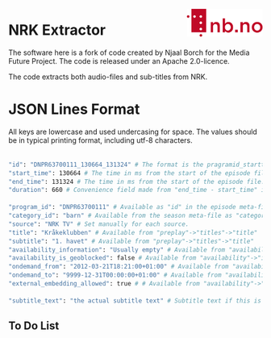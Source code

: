 [<img align="right" width="150px" src="../images/nblogo.png">](https://ai.nb.no)
# NRK Extractor
The software here is a fork of code created by Njaal Borch for the Media Future Project. The code is released under an Apache 2.0-licence.

The code extracts both audio-files and sub-titles from NRK.

# JSON Lines Format
All keys are lowercase and used undercasing for space. The values should be in typical printing format, including utf-8 characters.

```bash

"id": "DNPR63700111_130664_131324" # The format is the pragramid_starttime(ms)_stoptime(ms).
"start_time": 130664 # The time in ms from the start of the episode file.
"end_time": 131324 # The time in ms from the start of the episode file.
"duration": 660 # Convenience field made from "end_time - start_time" in ms. 

"program_id": "DNPR63700111" # Available as "id" in the episode meta-file.
"category_id": "barn" # Available from the season meta-file as "category"->"id".
"source": "NRK TV" # Set manually for each source. 
"title": "Kråkeklubben" # Available from "preplay"->"titles"->"title"
"subtitle": "1. havet" # Available from "preplay"->"titles"->"title"
"availability_information": "Usually empty" # Available from "availability"->"information". If empty, the key should be dropdded
"availability_is_geoblocked": false # Available from "availability"->"isGeoBlocked". Boolean true or false.
"ondemand_from": "2012-03-21T18:21:00+01:00" # Available from "availability"->"onDemand"->"from".
"ondemand_to": "9999-12-31T00:00:00+01:00" # Available from "availability"->"onDemand"->"to".
"external_embedding_allowed": true # # Available from "availability"->"externalEmbeddingAllowed". Boolean true or false.

"subtitle_text": "the actual subtitle text" # Subtitle text if this is available. If empty, the key should be dropdded.

```


## To Do List
